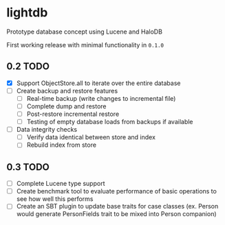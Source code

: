 # lightdb
Prototype database concept using Lucene and HaloDB

First working release with minimal functionality in `0.1.0`

## 0.2 TODO
- [X] Support ObjectStore.all to iterate over the entire database
- [ ] Create backup and restore features
    - [ ] Real-time backup (write changes to incremental file)
    - [ ] Complete dump and restore
    - [ ] Post-restore incremental restore
    - [ ] Testing of empty database loads from backups if available
- [ ] Data integrity checks
    - [ ] Verify data identical between store and index
    - [ ] Rebuild index from store

## 0.3 TODO
- [ ] Complete Lucene type support
- [ ] Create benchmark tool to evaluate performance of basic operations to see how well this performs
- [ ] Create an SBT plugin to update base traits for case classes (ex. Person would generate PersonFields trait to be mixed into Person companion)